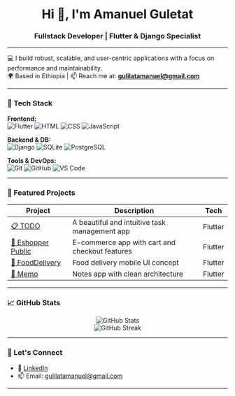 <h1 align="center">Hi 👋, I'm Amanuel Guletat</h1>
<h3 align="center">Fullstack Developer | Flutter & Django Specialist</h3>

---

💻 I build robust, scalable, and user-centric applications with a focus on performance and maintainability.  
🌍 Based in Ethiopia | 📫 Reach me at: **gulilatamanuel@gmail.com**

---

### 🚀 Tech Stack

**Frontend:**  
![Flutter](https://img.shields.io/badge/-Flutter-02569B?logo=flutter&logoColor=white&style=flat-square)
![HTML](https://img.shields.io/badge/-HTML5-E34F26?logo=html5&logoColor=white&style=flat-square)
![CSS](https://img.shields.io/badge/-CSS3-1572B6?logo=css3&logoColor=white&style=flat-square)
![JavaScript](https://img.shields.io/badge/-JavaScript-F7DF1E?logo=javascript&logoColor=black&style=flat-square)

**Backend & DB:**  
![Django](https://img.shields.io/badge/-Django-092E20?logo=django&logoColor=white&style=flat-square)
![SQLite](https://img.shields.io/badge/-SQLite-003B57?logo=sqlite&logoColor=white&style=flat-square)
![PostgreSQL](https://img.shields.io/badge/-PostgreSQL-336791?logo=postgresql&logoColor=white&style=flat-square)

**Tools & DevOps:**  
![Git](https://img.shields.io/badge/-Git-F05032?logo=git&logoColor=white&style=flat-square)
![GitHub](https://img.shields.io/badge/-GitHub-181717?logo=github&logoColor=white&style=flat-square)
![VS Code](https://img.shields.io/badge/-VS%20Code-007ACC?logo=visual-studio-code&logoColor=white&style=flat-square)

---

### 📌 Featured Projects

| Project | Description | Tech |
|--------|-------------|------|
| [📋 TODO](https://github.com/amanuelongithub/TODO) | A beautiful and intuitive task management app | Flutter |
| [🛒 Eshopper Public](https://github.com/amanuelongithub/eshopper_public) | E-commerce app with cart and checkout features | Flutter |
| [🍔 FoodDelivery](https://github.com/amanuelongithub/FoodDelivery) | Food delivery mobile UI concept | Flutter |
| [📝 Memo](https://github.com/amanuelongithub/memo) | Notes app with clean architecture | Flutter |

---

### 📈 GitHub Stats

<p align="center">
  <img src="https://github-readme-stats.vercel.app/api?username=amanuelongithub&show_icons=true&theme=github_dark&hide_border=true" alt="GitHub Stats"/>
  <br/>
  <img src="https://github-readme-streak-stats.herokuapp.com/?user=amanuelongithub&theme=dark&hide_border=true" alt="GitHub Streak"/>
</p>

---


### 🤝 Let's Connect

- 🔗 [LinkedIn](http://www.linkedin.com/in/amanuel-gulelat-279444198/)
- 📫 Email: gulilatamanuel@gmail.com

---

<!--
Optional: fun badges or visitor counter
[![Visitors](https://komarev.com/ghpvc/?username=amanuelongithub&style=flat-square&color=blue)](https://github.com/amanuelongithub)
-->
